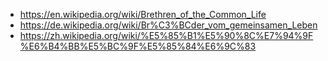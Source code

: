 - https://en.wikipedia.org/wiki/Brethren_of_the_Common_Life
- https://de.wikipedia.org/wiki/Br%C3%BCder_vom_gemeinsamen_Leben
- https://zh.wikipedia.org/wiki/%E5%85%B1%E5%90%8C%E7%94%9F%E6%B4%BB%E5%BC%9F%E5%85%84%E6%9C%83